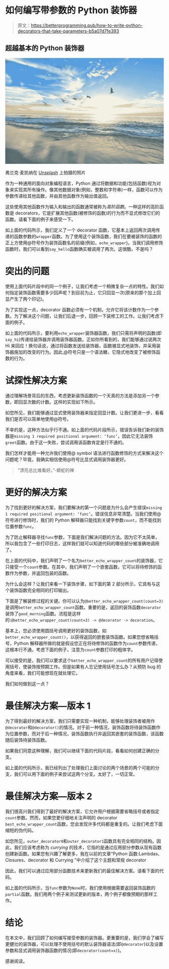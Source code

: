 # 如何编写带参数的 Python 装饰器

> 原文：<https://betterprogramming.pub/how-to-write-python-decorators-that-take-parameters-b5a07d7fe393>

## 超越基本的 Python 装饰器

![](img/21b6bec42280c8a90e352a676390cf24.png)

弗兰克·麦凯纳在 [Unsplash](https://unsplash.com?utm_source=medium&utm_medium=referral) 上拍摄的照片

作为一种通用的面向对象编程语言，Python 通过将数据和功能(包括函数)视为对象来实现其所有操作。像其他数据对象(例如，整数和字符串)一样，函数可以作为参数传递给其他函数，并由其他函数作为输出值返回。

这些使用其他函数作为输入和输出的函数通常被称为*高阶函数*。一种这样的高阶函数是 decorators，它是扩展其他函数(被修饰的函数)的行为而不显式修改它们的函数。请看下面的例子来感受一下。

如上面的代码所示，我们定义了一个 decorator 函数，它基本上返回两次调用传递的函数参数的`wrapper`函数。为了使用这个装饰函数，我们在要被装饰的函数的正上方使用@符号作为装饰函数名的前缀(例如，`echo_wrapper`)。当我们调用修饰函数时，我们可以看到`say_hello`函数确实被调用了两次。这很酷，不是吗？

# 突出的问题

使用上面代码片段中的同一个例子，让我们考虑一个稍微复杂一点的特性。我们如何指定装饰函数需要多少回声呢？到目前为止，它只回显一次(原来的那个加上回显产生了两个印记)。

为了实现这一点，decorator 函数必须有一个机制，允许它将该计数作为一个参数。为了解决这个问题，让我们后退一步，回顾一下装修工的工作。让我们考虑下面的例子。

如上面的代码所示，要利用`echo_wrapper`装饰器函数，我们只需将声明的函数(即`say_hi`)传递给装饰器并调用装饰器函数。正如你所看到的，我们能够通过说两次 Hi 来回应！换句话说，通过将函数发送给装饰器，函数被显式地装饰，并采用装饰器施加的改变的行为。因此,@符号只是一个语法糖，它隐式地改变了被修饰函数的行为。

# 试探性解决方案

通过理解场景背后的东西，考虑更新装饰函数的一个天真的方法是添加另一个参数，即回显次数的计数。这样的实现如下所示。

如您所见，我们能够通过显式使用装饰器来指定回显计数。让我们更进一步，看看我们是否可以简单地使用@符号。

不幸的是，这种方法似乎行不通。如上面的代码片段所示，错误告诉我们新的装饰器是`missing 1 required positional argument: ‘func’`，因此它无法装饰`greet`函数。由于这一失败，尝试调用该函数肯定是行不通的。

我们怎样才能用一种允许我们使用@ symbol 语法进行函数修饰的方式来解决这个问题呢？毕竟，我确实相信使用@符号比显式调用装饰器更好。

> “漂亮总比难看好。”-蟒蛇的禅

# 更好的解决方案

为了找到更好的解决方案，我们要解决的第一个问题是为什么会产生错误`missing 1 required positional argument: ‘func’`。错误信息非常清楚。当我们使用@符号进行修饰时，我们的 Python 解释器只能找到关键字参数`count`，而不能找到位置参数`func`。

为了防止解释器寻找`func`参数，下面是我们解决问题的方法。因为它不太简单，所以我包含了一些打印日志，这样我们就可以知道代码的哪些部分被准确地调用了。

在上面的代码中，我们声明了一个名为`better_echo_wrapper_count`的装饰器，它只接受一个`count`参数。在其中，我们声明了一个嵌套函数，它可以将待修饰的函数作为参数，并返回包装的函数。

为什么会这样？让我们来看一下装饰步骤，如下面的第 2 部分所示，它具有与这个装饰函数完全相同的打印输出。

下面是了解装修过程的关键。你可以认为`@better_echo_wrapper_count(count=3)`是调用`better_echo_wrapper_count`函数。重要的是，返回的装饰函数`decorator`装饰了`good_morning`函数。流程是这样的:`@better_echo_wrapper_count(count=3) -> @decorator -> decoration`。

基本上，您必须使用圆括号调用更好的装饰函数，如`better_echo_wrapper_count()`，以获得返回的嵌套装饰函数。如果您想省略括号，Python 解释器所做的就是假设您正在将待修饰的函数作为`count`参数传递，这根本行不通。考虑下面的例子，注意为`count`参数打印的粗体字。

可以接受的是，我们可以要求这个`better_echo_wrapper_count`的所有用户记得使用括号，使装饰按预期工作。但是如果有人忘记使用括号怎么办？从预防 bug 的角度来看，我们可能想现在就处理它。

我们如何做到这一点？

# 最佳解决方案—版本 1

为了得到最好的解决方案，我们只需要实现一种机制，能够处理装饰者被用作`@decorator`和`@decorator()`的情况。对于前一种情况，装饰函数将待装饰函数作为位置参数，而对于后一种情况，装饰函数执行并返回其嵌套的装饰函数，该函数随后装饰待装饰函数。

如果我们同意这种理解，我们可以继续下面的代码片段，看看如何创建正确的分支。

如上面的代码所示，我已经列出了处理我们上面讨论的两个场景的两个可能的分支，我们可以用下面的例子来尝试这两个分支。太好了，一切正常。

# 最佳解决方案—版本 2

我们很高兴我们得到了最好的解决方案，它允许用户根据需要省略括号或者指定`count`参数。然而，如果您更仔细地关注声明的 decorator `best_echo_wrapper_count`函数，您会发现许多代码都是重复的。让我们考虑下面缩短的伪代码。

如您所见，`outer_decorator0`和`outer_decorator1`函数具有完全相同的结构。因此，我们应该考虑称为 *currying* 的技术，它指的是通过应用部分参数从现有函数创建新函数。如果您有兴趣了解更多，我在以前的文章“Python 函数:Lambdas、Closures、decorator 和 Currying ”中介绍了这个主题和常规 decorator

因此，我们可以通过应用部分函数技术来更新我们的最佳解决方案。请看下面的代码。

如上面的代码所示，当`func`参数为`None`时，我们使用根据需要返回装饰函数的`partial`函数。我们用两个例子来测试更新的版本，两个例子都像预期的那样工作。

# 结论

在本文中，我们回顾了如何编写接受参数的装饰器。更重要的是，我们学会了编写更健壮的装饰器，可以处理不使用括号的默认装饰器语法(即`@decorator`)以及设置参数和显式调用装饰器函数的情况(即`decorator(count=x)`)。

感谢阅读。